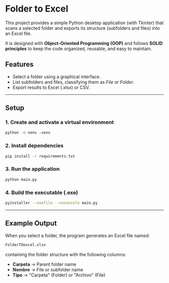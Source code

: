 # Folder to Excel

This project provides a simple Python desktop application (with Tkinter) that scans a selected folder and exports its structure (subfolders and files) into an Excel file.  

It is designed with **Object-Oriented Programming (OOP)** and follows **SOLID principles** to keep the code organized, reusable, and easy to maintain.  

## Features
- Select a folder using a graphical interface.
- List subfolders and files, classifying them as *File* or *Folder*.
- Export results to Excel (.xlsx) or CSV.

---

## Setup

### 1. Create and activate a virtual environment

```bash
python -m venv .venv
```

### 2. Install dependencies
```bash
pip install -r requirements.txt
```

### 3. Run the application
```bash
python main.py
```

### 4. Build the executable (.exe)
```bash
pyinstaller --onefile --noconsole main.py
```

---

## Example Output

When you select a folder, the program generates an Excel file named:

```bash
FolderTOexcel.xlsx
```

containing the folder structure with the following columns:
- **Carpeta** → Parent folder name
- **Nombre** → File or subfolder name
- **Tipo** → "Carpeta" (Folder) or "Archivo" (File)




